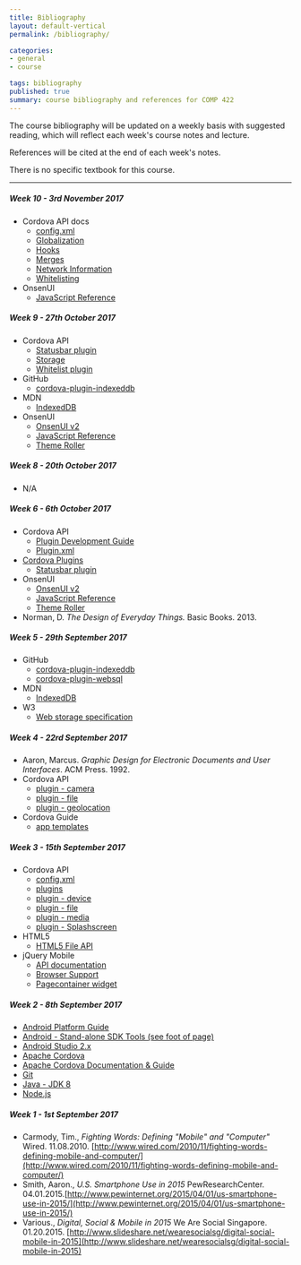 ```yaml
---
title: Bibliography
layout: default-vertical
permalink: /bibliography/

categories:
- general
- course

tags: bibliography
published: true
summary: course bibliography and references for COMP 422
---
```


The course bibliography will be updated on a weekly basis with suggested reading, which will reflect each week's course notes and lecture.

References will be cited at the end of each week's notes.

There is no specific textbook for this course.

***

<!--
##### Week 13 - 20th November 2015

* Cordova
  * [Plugin Development Guide](https://cordova.apache.org/docs/en/latest/guide/hybrid/plugins/index.html)
  * [Plugman](https://cordova.apache.org/docs/en/latest/plugin_ref/plugman.html)
* Ionic
  * [Home](http://ionicframework.com/)
  * [Docs](http://ionicframework.com/docs/)

##### Week 12 - 13th November 2015

* Cordova
  * [Whitelist plugin](https://github.com/apache/cordova-plugin-whitelist)
* GitHub
  * [cordova-plugin-indexeddb](https://www.npmjs.com/package/cordova-plugin-indexeddb)
  * [cordova-plugin-websql](https://github.com/msopentech/cordova-plugin-websql/)
* MDN
  * [IndexedDB](https://developer.mozilla.org/en-US/docs/Web/API/IndexedDB_API)

##### Week 11 - 6th November 2015

* Cordova
  * [Cordova Storage](http://cordova.apache.org/docs/en/5.1.1/cordova/storage/storage.html)
* GitHub
  * [cordova-plugin-indexeddb](https://www.npmjs.com/package/cordova-plugin-indexeddb)
* HTML5
  * [HTML5 File API](http://www.w3.org/TR/FileAPI/)
* MDN
  * [IndexedDB](https://developer.mozilla.org/en-US/docs/Web/API/IndexedDB_API)
* W3
  * [Web storage specification](http://www.w3.org/TR/webstorage/)

##### Week 10 - 30th October 2015

* Cordova
  * [Cordova API - filesystem plugin](https://www.npmjs.com/package/cordova-plugin-file)
  * [Cordova API - file transfer plugin](https://www.npmjs.com/package/cordova-plugin-file-transfer)
  * [Cordova Storage](http://cordova.apache.org/docs/en/5.1.1/cordova/storage/storage.html)
* GitHub
  * [cordova-plugin-file](https://github.com/apache/cordova-plugin-file/)
* HTML5
  * [HTML5 File API](http://www.w3.org/TR/FileAPI/)
* MDN
  * [Web APIs - FileError](https://developer.mozilla.org/en-US/docs/Web/API/FileError)

##### Week 14 - 2nd December 2016

* Cordova API docs
	* [config.xml](https://cordova.apache.org/docs/en/latest/config_ref/index.html)
	* [Globalization](https://cordova.apache.org/docs/en/latest/reference/cordova-plugin-globalization/index.html)
	* [Hooks](https://cordova.apache.org/docs/en/latest/guide/appdev/hooks/index.html)
	* [Merges](https://cordova.apache.org/docs/en/latest/reference/cordova-cli/index.html#merges)
	* [Network Information](https://cordova.apache.org/docs/en/latest/reference/cordova-plugin-network-information/index.html)
	* [Whitelisting](https://cordova.apache.org/docs/en/latest/guide/appdev/whitelist/index.html)
* OnsenUI
	* [JavaScript Reference](https://onsen.io/v2/docs/js.html)

##### Week 12 - 18th November 2016

* OnsenUI
	* [JavaScript Reference](https://onsen.io/v2/docs/js.html)
* MDN - IndexedDB
	* [IndexedDB API](https://developer.mozilla.org/en-US/docs/Web/API/IndexedDB_API)
* MDN - JavaScript reference
	* [String.prototype.split()](https://developer.mozilla.org/en-US/docs/Web/JavaScript/Reference/Global_Objects/String/split)
	* [RegExp](https://developer.mozilla.org/en-US/docs/Web/JavaScript/Reference/Global_Objects/RegExp)


##### Week 11 - 11th November 2016

* Cordova API
	* [Plugin Development Guide](http://cordova.apache.org/docs/en/latest/guide/hybrid/plugins/index.html)
	* [Plugin.xml](http://cordova.apache.org/docs/en/latest/plugin_ref/spec.html)
* [Cordova Plugins](http://cordova.apache.org/plugins/)

##### Week 10 - 4th November 2016

* Cordova API
	* [Statusbar plugin](https://cordova.apache.org/docs/en/latest/reference/cordova-plugin-statusbar/index.html)
* OnsenUI
  * [OnsenUI v2](https://onsen.io/)
  * [JavaScript Reference](https://onsen.io/v2/docs/js.html)
  * [Theme Roller](http://components.onsen.io/)

##### Week 9 - 28th October 2016

* Cordova API
	* [Storage](http://cordova.apache.org/docs/en/latest/cordova/storage/storage.html)
  * [Whitelist plugin](https://github.com/apache/cordova-plugin-whitelist)
* GitHub
  * [cordova-plugin-indexeddb](https://www.npmjs.com/package/cordova-plugin-indexeddb)
* MDN
  * [IndexedDB](https://developer.mozilla.org/en-US/docs/Web/API/IndexedDB_API)

##### Week 8 - 21st October 2016

* GitHub
  * [cordova-plugin-indexeddb](https://www.npmjs.com/package/cordova-plugin-indexeddb)
  * [cordova-plugin-websql](https://github.com/msopentech/cordova-plugin-websql/)
* MDN
  * [IndexedDB](https://developer.mozilla.org/en-US/docs/Web/API/IndexedDB_API)
* W3
  * [Web storage specification](http://www.w3.org/TR/webstorage/)

##### Week 7 - 14th October 2016

* N/A

-->

##### Week 10 - 3rd November 2017

* Cordova API docs
	* [config.xml](https://cordova.apache.org/docs/en/latest/config_ref/index.html)
	* [Globalization](https://cordova.apache.org/docs/en/latest/reference/cordova-plugin-globalization/index.html)
	* [Hooks](https://cordova.apache.org/docs/en/latest/guide/appdev/hooks/index.html)
	* [Merges](https://cordova.apache.org/docs/en/latest/reference/cordova-cli/index.html#merges)
	* [Network Information](https://cordova.apache.org/docs/en/latest/reference/cordova-plugin-network-information/index.html)
	* [Whitelisting](https://cordova.apache.org/docs/en/latest/guide/appdev/whitelist/index.html)
* OnsenUI
	* [JavaScript Reference](https://onsen.io/v2/docs/js.html)

##### Week 9 - 27th October 2017

* Cordova API
	* [Statusbar plugin](https://cordova.apache.org/docs/en/latest/reference/cordova-plugin-statusbar/index.html)
	* [Storage](http://cordova.apache.org/docs/en/latest/cordova/storage/storage.html)
	* [Whitelist plugin](https://github.com/apache/cordova-plugin-whitelist)
* GitHub
  * [cordova-plugin-indexeddb](https://www.npmjs.com/package/cordova-plugin-indexeddb)
* MDN
  * [IndexedDB](https://developer.mozilla.org/en-US/docs/Web/API/IndexedDB_API)
* OnsenUI
  * [OnsenUI v2](https://onsen.io/)
  * [JavaScript Reference](https://onsen.io/v2/docs/js.html)
  * [Theme Roller](http://components.onsen.io/)

##### Week 8 - 20th October 2017

* N/A

##### Week 6 - 6th October 2017

* Cordova API
	* [Plugin Development Guide](http://cordova.apache.org/docs/en/latest/guide/hybrid/plugins/index.html)
	* [Plugin.xml](http://cordova.apache.org/docs/en/latest/plugin_ref/spec.html)
* [Cordova Plugins](http://cordova.apache.org/plugins/)
	* [Statusbar plugin](https://cordova.apache.org/docs/en/latest/reference/cordova-plugin-statusbar/index.html)
* OnsenUI
  * [OnsenUI v2](https://onsen.io/)
  * [JavaScript Reference](https://onsen.io/v2/docs/js.html)
  * [Theme Roller](http://components.onsen.io/)
* Norman, D. *The Design of Everyday Things.* Basic Books. 2013.

##### Week 5 - 29th September 2017

* GitHub
  * [cordova-plugin-indexeddb](https://www.npmjs.com/package/cordova-plugin-indexeddb)
  * [cordova-plugin-websql](https://github.com/msopentech/cordova-plugin-websql/)
* MDN
  * [IndexedDB](https://developer.mozilla.org/en-US/docs/Web/API/IndexedDB_API)
* W3
  * [Web storage specification](http://www.w3.org/TR/webstorage/)

##### Week 4 - 22rd September 2017

* Aaron, Marcus. *Graphic Design for Electronic Documents and User Interfaces*. ACM Press. 1992.
* Cordova API
  * [plugin - camera](https://cordova.apache.org/docs/en/latest/reference/cordova-plugin-camera/index.html)
  * [plugin - file](https://cordova.apache.org/docs/en/latest/reference/cordova-plugin-file/index.html)
  * [plugin - geolocation](https://cordova.apache.org/docs/en/latest/reference/cordova-plugin-geolocation/index.html)
* Cordova Guide
  * [app templates](https://cordova.apache.org/docs/en/latest/guide/cli/template.html)

##### Week 3 - 15th September 2017

* Cordova API
  * [config.xml](https://cordova.apache.org/docs/en/latest/config_ref/index.html)
  * [plugins](http://cordova.apache.org/plugins/)
  * [plugin - device](https://cordova.apache.org/docs/en/latest/reference/cordova-plugin-device/index.html)
  * [plugin - file](https://cordova.apache.org/docs/en/latest/reference/cordova-plugin-file/index.html)
  * [plugin - media](https://cordova.apache.org/docs/en/latest/reference/cordova-plugin-media/)
  * [plugin -  Splashscreen](https://cordova.apache.org/docs/en/latest/reference/cordova-plugin-splashscreen/)
* HTML5
  * [HTML5 File API](http://www.w3.org/TR/FileAPI/)
* jQuery Mobile
  * [API documentation](http://api.jquerymobile.com/)
  * [Browser Support](https://jQuerymobile.com/browser-support/1.4/)
  * [Pagecontainer widget](http://api.jquerymobile.com/pagecontainer/#method-load)

##### Week 2 - 8th September 2017

* [Android Platform Guide](http://cordova.apache.org/docs/en/latest/guide/platforms/android/index.html)
* [Android - Stand-alone SDK Tools (see foot of page)](https://developer.android.com/studio/index.html)
* [Android Studio 2.x](https://developer.android.com/studio/index.html)
* [Apache Cordova](https://cordova.apache.org/)
* [Apache Cordova Documentation & Guide](http://cordova.apache.org/docs/en/latest/)
* [Git](http://git-scm.com/)
* [Java - JDK 8](http://www.oracle.com/technetwork/java/javase/downloads/jdk8-downloads-2133151.html)
* [Node.js](https://nodejs.org/en/)

##### Week 1 - 1st September 2017

* Carmody, Tim., *Fighting Words: Defining "Mobile" and "Computer"* Wired. 11.08.2010. [http://www.wired.com/2010/11/fighting-words-defining-mobile-and-computer/](http://www.wired.com/2010/11/fighting-words-defining-mobile-and-computer/)
* Smith, Aaron., *U.S. Smartphone Use in 2015* PewResearchCenter. 04.01.2015.[http://www.pewinternet.org/2015/04/01/us-smartphone-use-in-2015/](http://www.pewinternet.org/2015/04/01/us-smartphone-use-in-2015/)
* Various., *Digital, Social & Mobile in 2015* We Are Social Singapore. 01.20.2015. [http://www.slideshare.net/wearesocialsg/digital-social-mobile-in-2015](http://www.slideshare.net/wearesocialsg/digital-social-mobile-in-2015)
